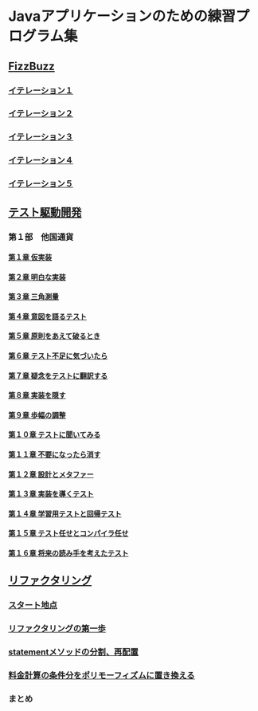 # Javaアプリケーションのための練習プログラム集

## [FizzBuzz](./fizzbuzz.md)
### [イテレーション１](https://github.com/k2works/etude_for_java/blob/0b7c21277202a78c0455123c89eacc0b7770223a/docs/fizzbuzz.md)
### [イテレーション２](https://github.com/k2works/etude_for_java/blob/b022d968f23c439e0f53188e418d67a9a4f8d99b/docs/fizzbuzz.md)
### [イテレーション３](https://github.com/k2works/etude_for_java/blob/f5fce692d24dde9546c371193560a4463881b3de/docs/fizzbuzz.md)
### [イテレーション４](https://github.com/k2works/etude_for_java/blob/a3a67d0ab845aa08b44bb81f9eda0b7c805765ad/docs/fizzbuzz.md)
### [イテレーション５](https://github.com/k2works/etude_for_java/blob/8c6ed3e2b0e5b151eda7e4b93d8ae66da814981c/docs/fizzbuzz.md)

## [テスト駆動開発](./TDD.md)

### 第１部　他国通貨
#### [第１章 仮実装](https://github.com/k2works/etude_for_java/blob/ce1c55b19de96f8e7111bd612d93543e2a87f8e6/docs/TDD.md) 
#### [第２章 明白な実装](https://github.com/k2works/etude_for_java/blob/d04a12f42c5ab839b80cefe608bf555b6a852a16/docs/TDD.md)
#### [第３章 三角測量](https://github.com/k2works/etude_for_java/blob/6e86572dace0210ded06ad0b8599ab3231fe042a/docs/TDD.md) 
#### [第４章 意図を語るテスト](https://github.com/k2works/etude_for_java/blob/943bf39f60950970b84a2a0cd1b6e7631dd2532e/docs/TDD.md)
#### [第５章 原則をあえて破るとき](https://github.com/k2works/etude_for_java/blob/717ec97896b2ab1d6b70854ffa1b552a9ef81346/docs/TDD.md) 
#### [第６章 テスト不足に気づいたら](https://github.com/k2works/etude_for_java/blob/86a58f0ec6ee89ab557e7bd160e1f6188df564d8/docs/TDD.md) 
#### [第７章 疑念をテストに翻訳する](https://github.com/k2works/etude_for_java/blob/810f0f31fdc55eac86e09e04fe097693076806bd/docs/TDD.md) 
#### [第８章 実装を隠す](https://github.com/k2works/etude_for_java/blob/54b8e222fb7fbc91d739ec94ad73b597dfd7fd7c/docs/TDD.md)
#### [第９章 歩幅の調整](https://github.com/k2works/etude_for_java/blob/ebff999b3a3218a53ba4057902c07c9c66547b23/docs/TDD.md)
#### [第１０章 テストに聞いてみる](https://github.com/k2works/etude_for_java/blob/099e2ee37774861a62d66925525b81a05ebfd08d/docs/TDD.md)
#### [第１１章 不要になったら消す](https://github.com/k2works/etude_for_java/blob/3c5df56c635f08a547718c6b651766f67daac69e/docs/TDD.md)
#### [第１２章 設計とメタファー](https://github.com/k2works/etude_for_java/blob/66ef322811a66a1e483376f780bf5ea1791078cb/docs/TDD.md)
#### [第１３章 実装を導くテスト](https://github.com/k2works/etude_for_java/blob/69e7ceb7e73b7d990f78b5e8a86dc08838b69491/docs/TDD.md)
#### [第１４章 学習用テストと回帰テスト](https://github.com/k2works/etude_for_java/blob/1dd698b8a5c79bc84b173190b88f6fd176c75261/docs/TDD.md)
#### [第１５章 テスト任せとコンパイラ任せ](https://github.com/k2works/etude_for_java/blob/a6c1010c85137923594ed554007d65c5adb879f6/docs/TDD.md)
#### [第１６章 将来の読み手を考えたテスト](https://github.com/k2works/etude_for_java/blob/b2aad5e471085e2f4fb55bd4c57c5bdd88b0bbf1/docs/TDD.md)

## [リファクタリング](./refactoring.md)

### [スタート地点](https://github.com/k2works/etude_for_java/blob/3c1c07eb52c472a55d1adce1ea254966208b27c3/docs/refactoring.md)
### [リファクタリングの第一歩](https://github.com/k2works/etude_for_java/blob/bc0395e882f819542581e1d0c57953755bb1f5b9/docs/refactoring.md)
### [statementメソッドの分割、再配置](https://github.com/k2works/etude_for_java/blob/f5f32260c1cdd1c6d489514580ffa04bdc2bd435/docs/refactoring.md)
### [料金計算の条件分をポリモーフィズムに置き換える](https://github.com/k2works/etude_for_java/blob/10be512fb759d9f7771b3325ad4bf85ff884952b/docs/refactoring.md)
### まとめ         